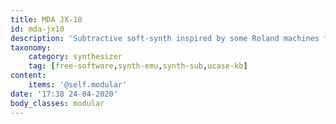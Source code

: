 ```yaml
---
title: MDA JX-10
id: mda-jx10
description: 'Subtractive soft-synth inspired by some Roland machines from the 1980s'
taxonomy:
    category: synthesizer
    tag: [free-software,synth-emu,synth-sub,ucase-kb]
content:
    items: '@self.modular'
date: '17:38 24-04-2020'
body_classes: modular
---
```


